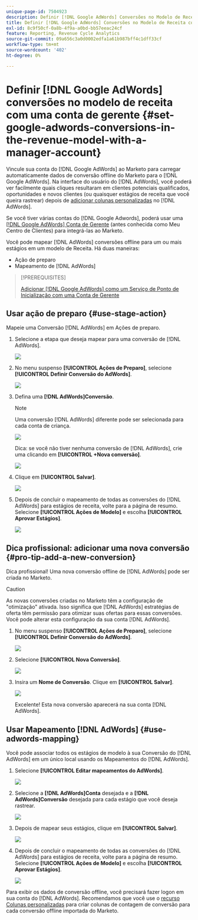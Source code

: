 ```yaml
---
unique-page-id: 7504923
description: Definir [!DNL Google AdWords] Conversões no Modelo de Receita com uma Conta de Gerente - Marketo Docs - Documentação do Produto
title: Definir [!DNL Google AdWords] Conversões no Modelo de Receita com uma Conta de Gerente
exl-id: 8c9f50cf-0a8b-4f9a-a0bd-bb57eeac24cf
feature: Reporting, Revenue Cycle Analytics
source-git-commit: 09a656c3a0d0002edfa1a61b987bff4c1dff33cf
workflow-type: tm+mt
source-wordcount: '402'
ht-degree: 0%

---
```


# Definir [!DNL Google AdWords] conversões no modelo de receita com uma conta de gerente {#set-google-adwords-conversions-in-the-revenue-model-with-a-manager-account}

Vincule sua conta do [!DNL Google AdWords] ao Marketo para carregar automaticamente dados de conversão offline do Marketo para o [!DNL Google AdWords]. Na interface do usuário do [!DNL AdWords], você poderá ver facilmente quais cliques resultaram em clientes potenciais qualificados, oportunidades e novos clientes (ou quaisquer estágios de receita que você queira rastrear) depois de [adicionar colunas personalizadas](https://support.google.com/adwords/answer/3073556) no [!DNL AdWords].

Se você tiver várias contas do [!DNL Google Adwords], poderá usar uma [[!DNL Google AdWords] Conta de Gerente](https://www.google.com/adwords/manager-accounts/) (antes conhecida como Meu Centro de Clientes) para integrá-las ao Marketo.

Você pode mapear [!DNL AdWords] conversões offline para um ou mais estágios em um modelo de Receita. Há duas maneiras:

* Ação de preparo
* Mapeamento de [!DNL AdWords]

>[!PREREQUISITES]
>
>[Adicionar [!DNL Google AdWords] como um Serviço de Ponto de Inicialização com uma Conta de Gerente](/help/marketo/product-docs/administration/additional-integrations/add-google-adwords-as-a-launchpoint-service-with-a-manager-account.md)

## Usar ação de preparo {#use-stage-action}

Mapeie uma Conversão [!DNL AdWords] em Ações de preparo.

1. Selecione a etapa que deseja mapear para uma conversão de [!DNL AdWords].

   ![](assets/image2015-2-26-16-3a40-3a2.png)

1. No menu suspenso **[!UICONTROL Ações de Preparo]**, selecione **[!UICONTROL Definir Conversão do AdWords]**.

   ![](assets/image2015-2-26-16-3a52-3a24.png)

1. Defina uma **[!DNL AdWords]Conversão**.

   >[!NOTE]
   >
   >Uma conversão [!DNL AdWords] diferente pode ser selecionada para cada conta de criança.

   ![](assets/image2015-3-27-17-3a16-3a37.png)

   Dica: se você não tiver nenhuma conversão de [!DNL AdWords], crie uma clicando em **[!UICONTROL +Nova conversão]**.

   ![](assets/image2015-3-27-17-3a18-3a58.png)

1. Clique em **[!UICONTROL Salvar]**.

   ![](assets/image2015-3-27-17-3a21-3a15.png)

1. Depois de concluir o mapeamento de todas as conversões do [!DNL AdWords] para estágios de receita, volte para a página de resumo. Selecione **[!UICONTROL Ações de Modelo]** e escolha **[!UICONTROL Aprovar Estágios]**.

   ![](assets/image2015-2-27-12-3a20-3a20.png)

## Dica profissional: adicionar uma nova conversão {#pro-tip-add-a-new-conversion}

Dica profissional! Uma nova conversão offline de [!DNL AdWords] pode ser criada no Marketo.

>[!CAUTION]
>
>As novas conversões criadas no Marketo têm a configuração de &quot;otimização&quot; ativada. Isso significa que [!DNL AdWords] estratégias de oferta têm permissão para otimizar suas ofertas para essas conversões. Você pode alterar esta configuração da sua conta [!DNL AdWords].

1. No menu suspenso **[!UICONTROL Ações de Preparo]**, selecione **[!UICONTROL Definir Conversão do AdWords]**.

   ![](assets/image2015-2-26-16-3a52-3a24.png)

1. Selecione **[!UICONTROL Nova Conversão]**.

   ![](assets/image2015-3-27-17-3a23-3a13.png)

1. Insira um **Nome de Conversão**. Clique em **[!UICONTROL Salvar]**.

   ![](assets/image2015-3-27-17-3a24-3a49.png)

   Excelente! Esta nova conversão aparecerá na sua conta [!DNL AdWords].

## Usar Mapeamento [!DNL AdWords] {#use-adwords-mapping}

Você pode associar todos os estágios de modelo à sua Conversão do [!DNL AdWords] em um único local usando os Mapeamentos do [!DNL AdWords].

1. Selecione **[!UICONTROL Editar mapeamentos do AdWords]**.

   ![](assets/image2015-2-26-17-3a3-3a29.png)

1. Selecione a **[!DNL AdWords]Conta** desejada e a **[!DNL AdWords]Conversão** desejada para cada estágio que você deseja rastrear.

   ![](assets/image2015-3-27-17-3a30-3a15.png)

1. Depois de mapear seus estágios, clique em **[!UICONTROL Salvar]**.

   ![](assets/image2015-3-27-17-3a30-3a48.png)

1. Depois de concluir o mapeamento de todas as conversões do [!DNL AdWords] para estágios de receita, volte para a página de resumo. Selecione **[!UICONTROL Ações de Modelo]** e escolha **[!UICONTROL Aprovar Estágios]**.

   ![](assets/image2015-2-27-12-3a20-3a20.png)

Para exibir os dados de conversão offline, você precisará fazer logon em sua conta do [!DNL AdWords]. Recomendamos que você use o [recurso Colunas personalizadas](https://support.google.com/adwords/answer/3073556) para criar colunas de contagem de conversão para cada conversão offline importada do Marketo.
